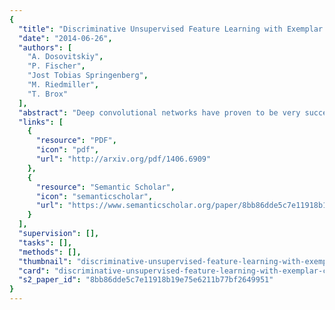 ```yaml
---
{
  "title": "Discriminative Unsupervised Feature Learning with Exemplar Convolutional Neural Networks",
  "date": "2014-06-26",
  "authors": [
    "A. Dosovitskiy",
    "P. Fischer",
    "Jost Tobias Springenberg",
    "M. Riedmiller",
    "T. Brox"
  ],
  "abstract": "Deep convolutional networks have proven to be very successful in learning task specific features that allow for unprecedented performance on various computer vision tasks. Training of such networks follows mostly the supervised learning paradigm, where sufficiently many input-output pairs are required for training. Acquisition of large training sets is one of the key challenges, when approaching a new task. In this paper, we aim for generic feature learning and present an approach for training a convolutional network using only unlabeled data. To this end, we train the network to discriminate between a set of surrogate classes. Each surrogate class is formed by applying a variety of transformations to a randomly sampled `seed' image patch. In contrast to supervised network training, the resulting feature representation is not class specific. It rather provides robustness to the transformations that have been applied during training. This generic feature representation allows for classification results that outperform the state of the art for unsupervised learning on several popular datasets (STL-10, CIFAR-10, Caltech-101, Caltech-256). While features learned with our approach cannot compete with class specific features from supervised training on a classification task, we show that they are advantageous on geometric matching problems, where they also outperform the SIFT descriptor.",
  "links": [
    {
      "resource": "PDF",
      "icon": "pdf",
      "url": "http://arxiv.org/pdf/1406.6909"
    },
    {
      "resource": "Semantic Scholar",
      "icon": "semanticscholar",
      "url": "https://www.semanticscholar.org/paper/8bb86dde5c7e11918b19e75e6211b77bf2649951"
    }
  ],
  "supervision": [],
  "tasks": [],
  "methods": [],
  "thumbnail": "discriminative-unsupervised-feature-learning-with-exemplar-convolutional-neural-networks-thumb.jpg",
  "card": "discriminative-unsupervised-feature-learning-with-exemplar-convolutional-neural-networks-card.jpg",
  "s2_paper_id": "8bb86dde5c7e11918b19e75e6211b77bf2649951"
}
---
```


